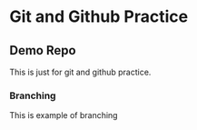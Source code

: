 # Git and Github Practice

## Demo Repo

This is just for git and github practice.   

### Branching

This is example of branching